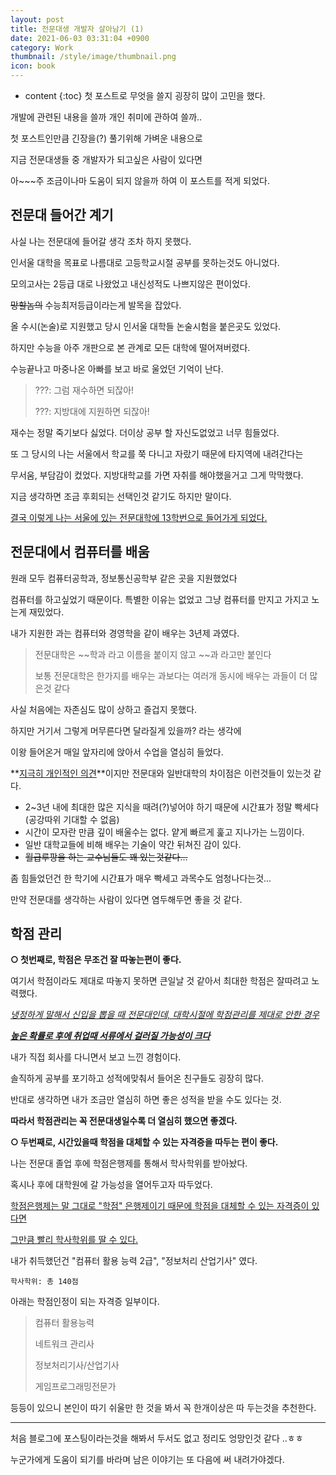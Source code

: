 ```yaml
---
layout: post
title: 전문대생 개발자 살아남기 (1)
date: 2021-06-03 03:31:04 +0900
category: Work
thumbnail: /style/image/thumbnail.png
icon: book
---
```



* content
{:toc}
첫 포스트로 무엇을 쓸지 굉장히 많이 고민을 했다.

개발에 관련된 내용을 쓸까 개인 취미에 관하여 쓸까..

첫 포스트인만큼 긴장을(?) 풀기위해 가벼운 내용으로

지금 전문대생들 중 개발자가 되고싶은 사람이 있다면

아~~~주 조금이나마 도움이 되지 않을까 하여 이 포스트를 적게 되었다.



## 전문대 들어간 계기

사실 나는 전문대에 들어갈 생각 조차 하지 못했다.

인서울 대학을 목표로 나름대로 고등학교시절 공부를 못하는것도 아니었다.

모의고사는 2등급 대로 나왔었고 내신성적도 나쁘지않은 편이었다.

~~망할놈의~~ 수능최저등급이라는게 발목을 잡았다.

올 수시(논술)로 지원했고 당시 인서울 대학들 논술시험을 붙은곳도 있었다. 

하지만 수능을 아주 개판으로 본 관계로 모든 대학에 떨어져버렸다.

수능끝나고 마중나온 아빠를 보고 바로 울었던 기억이 난다.



> ???: 그럼 재수하면 되잖아!
>
> ???: 지방대에 지원하면 되잖아!



재수는 정말 죽기보다 싫었다. 더이상 공부 할 자신도없었고 너무 힘들었다.

또 그 당시의 나는 서울에서 학교를 쭉 다니고 자랐기 때문에 타지역에 내려간다는 

무서움, 부담감이 컸었다. 지방대학교를 가면 자취를 해야했을거고 그게 막막했다.

지금 생각하면 조금 후회되는 선택인것 같기도 하지만 말이다.



<u>결국 이렇게 나는 서울에 있는 전문대학에 13학번으로 들어가게 되었다.</u>



## 전문대에서 컴퓨터를 배움

원래 모두 컴퓨터공학과, 정보통신공학부 같은 곳을 지원했었다

컴퓨터를 하고싶었기 때문이다. 특별한 이유는 없었고 그냥 컴퓨터를 만지고 가지고 노는게 재밌었다.

내가 지원한 과는 컴퓨터와 경영학을 같이 배우는 3년제 과였다.

> 전문대학은 ~~학과 라고 이름을 붙이지 않고 ~~과 라고만 붙인다
>
> 보통 전문대학은 한가지를 배우는 과보다는 여러개 동시에 배우는 과들이 더 많은것 같다



사실 처음에는 자존심도 많이 상하고 즐겁지 못했다. 

하지만 거기서 그렇게 머무른다면 달라질게 있을까? 라는 생각에 

이왕 들어온거 매일 앞자리에 앉아서 수업을 열심히 들었다.



**<u>지극히 개인적인 의견</u>**이지만 전문대와 일반대학의 차이점은 이런것들이 있는것 같다.

- 2~3년 내에 최대한 많은 지식을 때려(?)넣어야 하기 때문에 시간표가 정말 빡세다 (공강따위 기대할 수 없음)
- 시간이 모자란 만큼 깊이 배울수는 없다. 얕게 빠르게 훑고 지나가는 느낌이다.
- 일반 대학교들에 비해 배우는 기술이 약간 뒤쳐진 감이 있다.
- ~~월급루팡을 하는 교수님들도 꽤 있는것같다...~~



좀 힘들었던건 한 학기에 시간표가 매우 빡세고 과목수도 엄청나다는것...

만약 전문대를 생각하는 사람이 있다면 염두해두면 좋을 것 같다.



## 학점 관리

**○ 첫번째로, 학점은 무조건 잘 따놓는편이 좋다.**

여기서 학점이라도 제대로 따놓지 못하면 큰일날 것 같아서 최대한 학점은 잘따려고 노력했다.

*<u>냉정하게 말해서  신입을 뽑을 때 전문대인데, 대학시절에 학점관리를 제대로 안한 경우</u>*

***<u>높은 확률로 후에 취업때 서류에서 걸러질 가능성이 크다</u>***



내가 직접 회사를 다니면서 보고 느낀 경험이다.

솔직하게 공부를 포기하고 성적에맞춰서 들어온 친구들도 굉장히 많다.

반대로 생각하면 내가 조금만 열심히 하면 좋은 성적을 받을 수도 있다는 것.

**따라서 학점관리는 꼭 전문대생일수록 더 열심히 했으면 좋겠다.**



**○ 두번째로, 시간있을때 학점을 대체할 수 있는 자격증을 따두는 편이 좋다.**

나는 전문대 졸업 후에 학점은행제를 통해서 학사학위를 받아놨다.

혹시나 후에 대학원에 갈 가능성을 열어두고자 따두었다.



<u>학점은행제는 말 그대로 "학점" 은행제이기 때문에 학점을 대체할 수 있는 자격증이 있다면</u>

<u>그만큼 빨리 학사학위를 딸 수 있다.</u>

내가 취득했던건 "컴퓨터 활용 능력 2급", "정보처리 산업기사" 였다.

```
학사학위: 총 140점
```



아래는 학점인정이 되는 자격증 일부이다.

> 컴퓨터 활용능력
>
> 네트워크 관리사
>
> 정보처리기사/산업기사
>
> 게임프로그래밍전문가



등등이 있으니 본인이 따기 쉬울만 한 것을 봐서 꼭 한개이상은 따 두는것을 추천한다.



------



처음 블로그에 포스팅이라는것을 해봐서 두서도 없고 정리도 엉망인것 같다 ..ㅎㅎ

누군가에게 도움이 되기를 바라며 남은 이야기는 또 다음에 써 내려가야겠다.